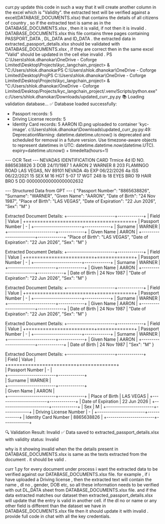 curr.py update this code in such a way that it will create another column in the excel which is "Validity". the extracted text will be verified against a excel(DATABASE_DOCUMENTS.xlsx) that contains the details of all citizens of country , so if the extracted text is same as in the DATABASE_DOCUMENTS.xlsx , then it is valid, if not then it is invalid . DATABASE_DOCUMENTS.xlsx this file contains three pages containing PASSPORT_DATA , DL_DATA and ID_DATA . the extracted data in extracted_passport_details.xlsx should be validated with DATABASE_DOCUMENTS.xlsx , if they are correct then in the same excel "Valid" should be updated in the cell else invalid .
PS C:\Users\shlok.dhanokar\OneDrive - Coforge Limited\Desktop\Projects\kyc_langchain_project> & "C:/Users/shlok.dhanokarPS C:\Users\shlok.dhanokar\OneDrive - Coforge Limited\Desktop\ProjPS C:\Users\shlok.dhanokar\OneDrive - Coforge Limited\Desktop\Projects\kyc_langchain_project> & "C:/Users/shlok.dhanokar/OneDrive - Coforge Limited/Desktop/Projects/kyc_langchain_project/.venv/Scripts/python.exe" c:/Users/shlok.dhanokar/Downloads/updated_curr_py.py
📚 Loading validation database...
✅ Database loaded successfully:
   - Passport records: 5
   - Driving License records: 5
   - Identity Card records: 5
AARON ID.png uploaded to container 'kyc-image'.
c:\Users\shlok.dhanokar\Downloads\updated_curr_py.py:49: DeprecationWarning: datetime.datetime.utcnow() is deprecated and scheduled for removal in a future version. Use timezone-aware objects to represent datetimes in UTC: datetime.datetime.now(datetime.UTC).
  expiry=datetime.utcnow() + timedelta(hours=1)

--- OCR Text ---
NEVADAS
IDENTIFICATION CARD
Trmice
4d ID NO. 8865638826
3 DOB 24/11/1987
1 AARON
2 WARNER
8 203 FLAMINGO ROAD
LAS VEGAS, NV 89101
NEVADA
4b EXP
06/22/2026
4a ISS
06/22/2021
15 SEX M
16 HGT 5-07
17 WGT 248 lb
18 EYES BRO
19 HAIR BRO
5 DD 000000000000000002632

--- Structured Data from GPT ---
{
  "Passport Number": "8865638826",
  "Surname": "WARNER",
  "Given Name": "AARON",
  "Date of Birth": "24 Nov 1987",
  "Place of Birth": "LAS VEGAS",
  "Date of Expiration": "22 Jun 2026",
  "Sex": "M"
}

Extracted Document Details:
+------------------------+-------------+
| Field                  | Value       |
+========================+=============+
| Passport Number        | -           |
+------------------------+-------------+
| Surname                | WARNER      |
+------------------------+-------------+
| Given Name             | AARON       |
+------------------------+-------------+
  "Place of Birth": "LAS VEGAS",
  "Date of Expiration": "22 Jun 2026",
  "Sex": "M"
}

Extracted Document Details:
+------------------------+-------------+
| Field                  | Value       |
+========================+=============+
| Passport Number        | -           |
+------------------------+-------------+
| Surname                | WARNER      |
+------------------------+-------------+
| Given Name             | AARON       |
+------------------------+-------------+
| Date of Birth          | 24 Nov 1987 |
  "Date of Expiration": "22 Jun 2026",
  "Sex": "M"
}

Extracted Document Details:
+------------------------+-------------+
| Field                  | Value       |
+========================+=============+
| Passport Number        | -           |
+------------------------+-------------+
| Surname                | WARNER      |
+------------------------+-------------+
| Given Name             | AARON       |
+------------------------+-------------+
| Date of Birth          | 24 Nov 1987 |
  "Date of Expiration": "22 Jun 2026",
  "Sex": "M"
}

Extracted Document Details:
+------------------------+-------------+
| Field                  | Value       |
+========================+=============+
| Passport Number        | -           |
+------------------------+-------------+
| Surname                | WARNER      |
+------------------------+-------------+
| Given Name             | AARON       |
+------------------------+-------------+
| Date of Birth          | 24 Nov 1987 |
  "Sex": "M"
}

Extracted Document Details:
+------------------------+-------------+       
| Field                  | Value       |       
+========================+=============+       
| Passport Number        | -           |       
+------------------------+-------------+       
| Surname                | WARNER      |       
+------------------------+-------------+       
| Given Name             | AARON       |       
+------------------------+-------------+
| Place of Birth         | LAS VEGAS   |
+------------------------+-------------+
| Date of Expiration     | 22 Jun 2026 |
+------------------------+-------------+
| Sex                    | M           |
+------------------------+-------------+
| Driving License Number | -           |
+------------------------+-------------+
| Identity Card Number   | 8865638826  |
+------------------------+-------------+

🔍 Validation Result: Invalid
✅ Data saved to extracted_passport_details.xlsx with validity status: Invalid

why is it showing invalid when the the details present in DATABASE_DOCUMENTS.xlsx is same as the texts extracted from the document . it should be valid .




curr 1.py for every document under process i want the extracted data to be verified against our DATABASE_DOCUMENTS.xlsx file. for example , if i have uploaded a Driving license , then the extracted text will contain the name , dl no , gender, DOB etc, so all these information needs to be verified with out DL_DATA sheet from DATABASE_DOCUMENTS.xlsx file. and if the data extracted matches our dataset then extracted_passport_details.xlsx will update that the entry is valid in another cell. if the dl no or name or any other field is different than the dataset we have in DATABASE_DOCUMENTS.xlsx file then it should update it with invalid . provide full code in chat with all the key credentials.

